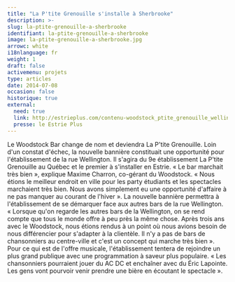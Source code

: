 ```yaml
---
title: "La P'tite Grenouille s'installe à Sherbrooke"
description: >-
slug: la-ptite-grenouille-a-sherbrooke
identifiant: la-ptite-grenouille-a-sherbrooke 
image: la-ptite-grenouille-a-sherbrooke.jpg
arrowc: white
i18nlanguage: fr
weight: 1
draft: false
activemenu: projets
type: articles
date: 2014-07-08
occasion: false
historique: true
external:
  need: true
  link: http://estrieplus.com/contenu-woodstock_ptite_grenouille_wellington_bar-1555-32334.html 
  presse: le Estrie Plus
---
```


Le Woodstock Bar change de nom et deviendra La P'tite Grenouille. Loin d'un constat d'échec, la nouvelle bannière constituait une opportunité pour l'établissement de la rue Wellington. Il s'agira du 9e établissement La P'tite Grenouille au Québec et le premier à s'installer en Estrie. « Le bar marchait très bien », explique Maxime Charron, co-gérant du Woodstock. « Nous étions le meilleur endroit en ville pour les party étudiants et les spectacles marchaient très bien. Nous avons simplement eu une opportunité d'affaire à ne pas manquer au courant de l'hiver ». La nouvelle bannière permettra à l'établissement de se démarquer face aux autres bars de la rue Wellington. « Lorsque qu'on regarde les autres bars de la Wellington, on se rend compte que tous le monde offre à peu près la même chose. Après trois ans avec le Woodstock, nous étions rendus à un point où nous avions besoin de nous différencier pour s'adapter à la clientèle. Il n'y a pas de bars de chansonniers au centre-ville et c'est un concept qui marche très bien ». Pour ce qui est de l'offre musicale, l'établissement tentera de rejoindre un plus grand publique avec une programmation à saveur plus populaire. « Les chansonniers pourraient jouer du AC DC et enchaîner avec du Éric Lapointe. Les gens vont pourvoir venir prendre une bière en écoutant le spectacle ».

